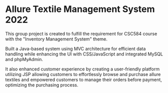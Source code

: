 # Allure Textile Management System 2022
This group project is created to fulfill the requirement for CSC584 course with the "Inventory Management System" theme.

Built a Java-based system using MVC architecture for efficient data handling while enhancing the UI with
CSS/JavaScript and integrated MySQL and phpMyAdmin. 

It also enhanced customer experience by creating a user-friendly platform utilizing JSP allowing customers to
effortlessly browse and purchase allure textiles and empowered customers to manage their orders before payment, optimizing the purchasing process.
